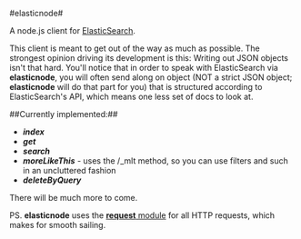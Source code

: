 #elasticnode#

A node.js client for [ElasticSearch](http://elasticsearch.org).

This client is meant to get out of the way as much as possible. The strongest opinion driving its development is this: Writing out JSON objects isn't that hard. You'll notice that in order to speak with ElasticSearch via **elasticnode**, you will often send along on object (NOT a strict JSON object; **elasticnode** will do that part for you) that is structured according to ElasticSearch's API, which means one less set of docs to look at.

##Currently implemented:##

* ***index***
* ***get***
* ***search***
* ***moreLikeThis*** - uses the /_mlt method, so you can use filters and such in an uncluttered fashion
* ***deleteByQuery***

There will be much more to come.

PS. **elasticnode** uses the [**request** module](https://github.com/mikeal/request) for all HTTP requests, which makes for smooth sailing.
